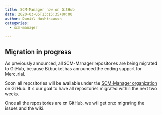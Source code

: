 ```yaml
---
title: SCM-Manager now on GitHub
date: 2020-02-05T13:15:35+00:00
author: Daniel Huchthausen
categories:
  - scm-manager

---
```

## Migration in progress

As previously announced, all SCM-Manager repositories are being migrated to GitHub, because Bitbucket has announced the ending support for Mercurial.

Soon, all repositories will be available under the [SCM-Manager organization](https://github.com/scm-manager) on GitHub. It is our goal to have all repositories migrated within the next two weeks.

Once all the repositories are on GitHub, we will get onto migrating the issues and the wiki.

